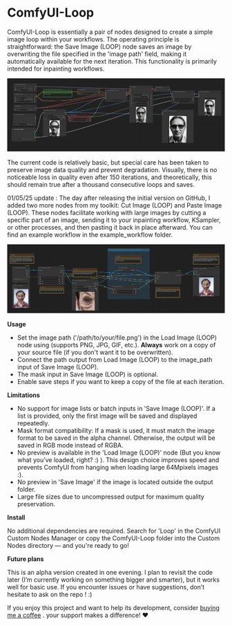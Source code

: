 # ComfyUI-Loop
ComfyUI-Loop is essentially a pair of nodes designed to create a simple image loop within your workflows. The operating principle is straightforward: the Save Image (LOOP) node saves an image by overwriting the file specified in the 'image path' field, making it automatically available for the next iteration. This functionality is primarily intended for inpainting workflows.

![alt text](https://github.com/Hullabalo/ComfyUI-Loop/blob/main/inpainting_loop.png?raw=true)

The current code is relatively basic, but special care has been taken to preserve image data quality and prevent degradation. Visually, there is no noticeable loss in quality even after 150 iterations, and theoretically, this should remain true after a thousand consecutive loops and saves.

01/05/25 update : The day after releasing the initial version on GitHub, I added two more nodes from my toolkit: Cut Image (LOOP) and Paste Image (LOOP). These nodes facilitate working with large images by cutting a specific part of an image, sending it to your inpainting workflow, KSampler, or other processes, and then pasting it back in place afterward. You can find an example workflow in the example_workflow folder.

![alt text](https://github.com/Hullabalo/ComfyUI-Loop/blob/main/cut_and_paste_example(no_workflow).png?raw=true)

**Usage**
- Set the image path ('/path/to/your/file.png') in the Load Image (LOOP) node using (supports PNG, JPG, GIF, etc.). **Always** work on a copy of your source file (if you don't want it to be overwritten).
- Connect the path output from Load Image (LOOP) to the image_path input of Save Image (LOOP).
- The mask input in Save Image (LOOP) is optional.
- Enable save steps if you want to keep a copy of the file at each iteration.

**Limitations**
- No support for image lists or batch inputs in 'Save Image (LOOP)'. If a list is provided, only the first image will be saved and displayed repeatedly.
- Mask format compatibility: If a mask is used, it must match the image format to be saved in the alpha channel. Otherwise, the output will be saved in RGB mode instead of RGBA.
- No preview is available in the 'Load Image (LOOP)' node (But you know what you’ve loaded, right? :) ). This design choice improves speed and prevents ComfyUI from hanging when loading large 64Mpixels images :).
- No preview in 'Save Image' if the image is located outside the output folder.
- Large file sizes due to uncompressed output for maximum quality preservation.

**Install**

No additional dependencies are required. Search for 'Loop' in the ComfyUI Custom Nodes Manager or copy the ComfyUI-Loop folder into the Custom Nodes directory — and you're ready to go!

**Future plans**

This is an alpha version created in one evening. I plan to revisit the code later (I’m currently working on something bigger and smarter), but it works well for basic use. If you encounter issues or have suggestions, don’t hesitate to ask on the repo ! :)

If you enjoy this project and want to help its development, consider [buying me a coffee](https://buymeacoffee.com/hullabaloo) . your support makes a difference! ♥️

